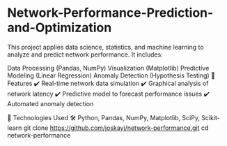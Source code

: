 # Network-Performance-Prediction-and-Optimization
This project applies data science, statistics, and machine learning to analyze and predict network performance.
It includes:

Data Processing (Pandas, NumPy)
Visualization (Matplotlib)
Predictive Modeling (Linear Regression)
Anomaly Detection (Hypothesis Testing)
🔹 Features
✔️ Real-time network data simulation
✔️ Graphical analysis of network latency
✔️ Predictive model to forecast performance issues
✔️ Automated anomaly detection

🔹 Technologies Used
🛠️ Python, Pandas, NumPy, Matplotlib, SciPy, Scikit-learn
git clone https://github.com/joskayj/network-performance.git
cd network-performance

